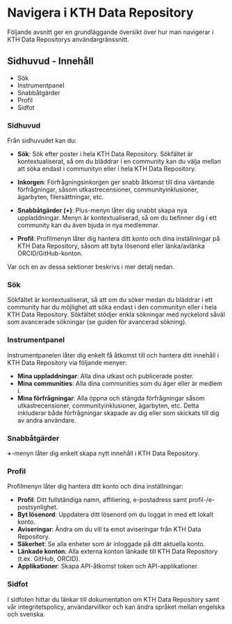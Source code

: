 # Navigera i KTH Data Repository

Följande avsnitt ger en grundläggande översikt över hur man navigerar i KTH Data Repositorys användargränssnitt.

## Sidhuvud - Innehåll

- Sök
- Instrumentpanel
- Snabbåtgärder
- Profil
- Sidfot

### Sidhuvud

Från sidhuvudet kan du:

- **Sök**: Sök efter poster i hela KTH Data Repository. Sökfältet är kontextualiserat, så om du bläddrar i en community kan du välja mellan att söka endast i communityn eller i hela KTH Data Repository.

- **Inkorgen**: Förfrågningsinkorgen ger snabb åtkomst till dina väntande förfrågningar, såsom utkastrecensioner, communityinklusioner, ägarbyten, filersättningar, etc.

- **Snabbåtgärder (+)**: Plus-menyn låter dig snabbt skapa nya uppladdningar. Menyn är kontextualiserad, så om du befinner dig i ett community kan du även bjuda in nya medlemmar.

- **Profil**: Profilmenyn låter dig hantera ditt konto och dina inställningar på KTH Data Repository, såsom att byta lösenord eller länka/avlänka ORCID/GitHub-konton.

Var och en av dessa sektioner beskrivs i mer detalj nedan.

### Sök

Sökfältet är kontextualiserat, så att om du söker medan du bläddrar i ett community har du möjlighet att söka endast i den communityn eller i hela KTH Data Repository. Sökfältet stödjer enkla sökningar med nyckelord såväl som avancerade sökningar (se guiden för avancerad sökning).

### Instrumentpanel

Instrumentpanelen låter dig enkelt få åtkomst till och hantera ditt innehåll i KTH Data Repository via följande menyer:

- **Mina uppladdningar**: Alla dina utkast och publicerade poster.
- **Mina communities**: Alla dina communities som du äger eller är medlem i.
- **Mina förfrågningar**: Alla öppna och stängda förfrågningar såsom utkastrecensioner, communityinklusioner, ägarbyten, etc. Detta inkluderar både förfrågningar skapade av dig eller som skickats till dig av andra användare.

### Snabbåtgärder

**+**-menyn låter dig enkelt skapa nytt innehåll i KTH Data Repository.

### Profil

Profilmenyn låter dig hantera ditt konto och dina inställningar:

- **Profil**: Ditt fullständiga namn, affiliering, e-postadress samt profil-/e-postsynlighet.
- **Byt lösenord**: Uppdatera ditt lösenord om du loggat in med ett lokalt konto.
- **Aviseringar**: Ändra om du vill ta emot aviseringar från KTH Data Repository.
- **Säkerhet**: Se alla enheter som är inloggade på ditt aktuella konto.
- **Länkade konton**: Alla externa konton länkade till KTH Data Repository (t.ex. GitHub, ORCID).
- **Applikationer**: Skapa API-åtkomst token och API-applikationer.

### Sidfot

I sidfoten hittar du länkar till dokumentation om KTH Data Repository samt vår integritetspolicy, användarvillkor och kan ändra språket mellan engelska och svenska.
